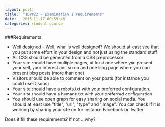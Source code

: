 ```yaml
---
layout: post1
title:  "1DV022 - Examination 1 requirements"
date:   2015-11-17 00:59:46
categories: student course
---
```


###Requirements

* Well designed - Well, what is well designed? We should at least see that you put some effort in your design and not just using the standard stuff
* All CSS should be generated from a CSS preprocessor
* Your site should have multiple pages, at least one where you present your self, your interest and so on and one blog page where you can present blog posts (more than one)
* Visitors should be able to comment on your posts (for instance you could use Disqus)
* Your site should have a robots.txt with your preferred configuration.
* Your site should have a humans.txt with your preferred configuration.
* You should use open graph for easy sharing on social media. You should at least use "title", "url", "type" and "image". You can check if it is working by sharing your site on for instance Facebook or Twitter.

Does it fill these requirements?
If not ...why?